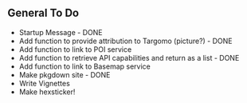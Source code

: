 
## General To Do

* Startup Message - DONE
* Add function to provide attribution to Targomo (picture?) - DONE
* Add function to link to POI service
* Add function to retrieve API capabilities and return as a list - DONE
* Add function to link to Basemap service
* Make pkgdown site - DONE
* Write Vignettes
* Make hexsticker!
 
